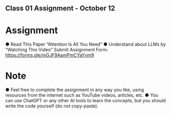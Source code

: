## Class 01 Assignment - October 12
# Assignment
● Read This Paper “Attention Is All You Need”
● Understand about LLMs by “Watching This Video”
Submit Assignment Form: https://forms.gle/mGJF9AamPmCYaYvm9
# Note
● Feel free to complete the assignment in any way you like, using resources from the internet such as YouTube videos, articles, etc.
● You can use ChatGPT or any other AI tools to learn the concepts, but you should write the code yourself (do not copy-paste).
